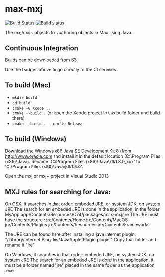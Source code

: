 # max-mxj
[![Build Status](https://travis-ci.com/Cycling74/max-mxj.svg?token=GAmnsUEo9aYasSF5pz8q&branch=master)](https://travis-ci.com/Cycling74/max-mxj)
[![Build status](https://ci.appveyor.com/api/projects/status/gp3t8xshfsjbmdcy?svg=true)](https://ci.appveyor.com/project/c74/max-mxj)

The mxj/mxj~ objects for authoring objects in Max using Java.


## Continuous Integration

Builds can be downloaded from [S3](https://s3-us-west-2.amazonaws.com/cycling74-ci/index.html?prefix=max-mxj/)

Use the badges above to go directly to the CI services.


## To build (Mac)

* `mkdir build`
* `cd build`
* `cmake -G Xcode ..`
* `cmake --build .` (or open the Xcode project in this build folder and build there)
* `cmake --build . --config Release`


## To build (Windows)
Download the Windows x86 Java SE Development Kit 8 (from http://www.oracle.com and install it in the default location (C:\Program Files (x86)\Java). Rename 'C:\Program Files (x86)\Java\jdk1.8.0_xxx' to 'C:\Program Files (x86)\Java\jdk1.8.0'.

Open the mxj or mxj~ project in Visual Studio 2013

## MXJ rules for searching for Java:
On OSX, it searches in that order: embeded JRE, on system JDK, on system JRE
The search for an embeded JRE is done in the application, in the folder MyApp.app/Contents/Resources/C74/packages/max-mxj/jre
The JRE must have the structure :
jre/Contents/Home
jre/Contents/MacOS
jre/Contents/Plugins
jre/Contents/Resources
jre/Contents/Frameworks

The JRE can be found here after installing a java internet plugin:
"/Library/Internet Plug-Ins/JavaAppletPlugin.plugin/"
Copy that folder and rename it "jre"

On Windows, it searches in that order: embeded JRE, on system JDK, on system JRE
The search for an embeded JRE is done in the application, it must be a folder named "jre" placed in the same folder as the application .exe 

